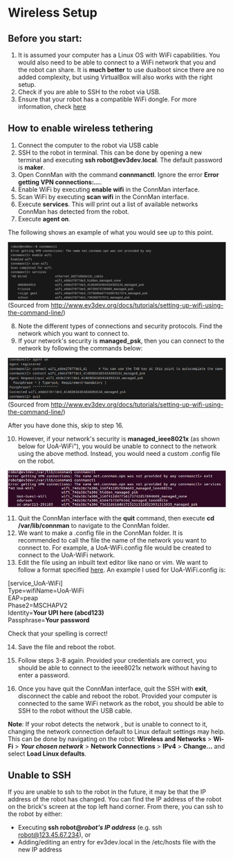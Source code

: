# Wireless Setup

## Before you start:
1. It is assumed your computer has a Linux OS with WiFi capabilities. You would also need to be able to connect to a WiFi network that you and the robot can share. It is **much better** to use dualboot since there are no added complexity, but using VirtualBox will also works with the right setup.
2. Check if you are able to SSH to the robot via USB.
3. Ensure that your robot has a compatible WiFi dongle. For more information, check [here](https://github.com/ev3dev/ev3dev/wiki/USB-Wi-Fi-Dongles)

## How to enable wireless tethering
1. Connect the computer to the robot via USB cable
2. SSH to the robot in terminal. This can be done by opening a new terminal and executing **ssh robot<i></i>@ev3dev.local**. The default password is **maker**.
3. Open ConnMan with the command **connmanctl**. Ignore the error **Error getting VPN connections:...**.
4. Enable WiFi by executing **enable wifi** in the ConnMan interface.
5. Scan WiFi by executing **scan wifi** in the ConnMan interface.
6. Execute **services**. This will print out a list of available networks ConnMan has detected from the robot.
7. Execute **agent on**.

The following shows an example of what you would see up to this point.

![Steps 3-7](res/connman1.png)
(Sourced from http://www.ev3dev.org/docs/tutorials/setting-up-wifi-using-the-command-line/)

8. Note the different types of connections and security protocols. Find the network which you want to connect to.
9. If your network's security is **managed_psk**, then you can connect to the network by following the commands below:

![Managed PSK](res/connman2.png)
(Sourced from http://www.ev3dev.org/docs/tutorials/setting-up-wifi-using-the-command-line/)

After you have done this, skip to step 16.

10. However, if your network's security is **managed_ieee8021x** (as shown below for UoA-WiFi"), you would be unable to connect to the network using the above method. Instead, you would need a custom .config file on the robot.

![IEEE8021x](res/connman3.png)
    
11. Quit the ConnMan interface with the **quit** command, then execute **cd /var/lib/connman** to navigate to the ConnMan folder.
12. We want to make a .config file in the ConnMan folder. It is recommended to call the file the name of the network you want to connect to. For example, a UoA-WiFi.config file would be created to connect to the UoA-WiFi network.
13. Edit the file using an inbuilt text editor like nano or vim. We want to follow a format specified [here](http://www.erdahl.io/2016/05/connecting-to-ieee8021x-network-with.html). An example I used for UoA-WiFi.config is:


[service_UoA-WiFi]\
Type=wifiName=UoA-WiFi\
EAP=peap\
Phase2=MSCHAPV2\
Identity=**Your UPI here (abcd123)**\
Passphrase=**Your password**


Check that your spelling is correct!

14. Save the file and reboot the robot.
15. Follow steps 3-8 again. Provided your credentials are correct, you should be able to connect to the ieee8021x network without having to enter a password.

16. Once you have quit the ConnMan interface, quit the SSH with **exit**, disconnect the cable and reboot the robot. Provided your computer is connected to the same WiFi network as the robot, you should be able to SSH to the robot without the USB cable.

**Note**: If your robot detects the network , but is unable to connect to it, changing the network connection default to Linux default settings may help. This can be done by navigating on the robot:
**Wireless and Networks** > **Wi-Fi** > _**Your chosen network**_ > **Network Connections** > **IPv4** > **Change...** and select **Load Linux defaults**.

## Unable to SSH
If you are unable to ssh to the robot in the future, it may be that the IP address of the robot has changed.
You can find the IP address of the robot on the brick's screen at the top left hand corner. From there, you can ssh to the robot by either:
* Executing **ssh robot@*robot's IP address*** (e.g. ssh robot@123.45.67.234), or
* Adding/editing an entry for ev3dev.local in the /etc/hosts file with the new IP address


